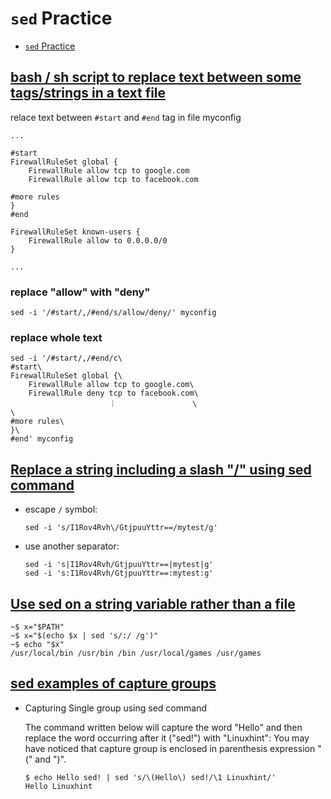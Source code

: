 # `sed` Practice

- [`sed` Practice](#sed-practice)

## [bash / sh script to replace text between some tags/strings in a text file](https://unix.stackexchange.com/questions/272061/bash-sh-script-to-replace-text-between-some-tags-strings-in-a-text-file)

relace text between `#start` and `#end` tag in file myconfig

    ...

    #start
    FirewallRuleSet global {
        FirewallRule allow tcp to google.com
        FirewallRule allow tcp to facebook.com

    #more rules
    }
    #end

    FirewallRuleSet known-users {
        FirewallRule allow to 0.0.0.0/0
    }

    ...

### replace "allow" with "deny"

    sed -i '/#start/,/#end/s/allow/deny/' myconfig

### replace whole text

    sed -i '/#start/,/#end/c\
    #start\
    FirewallRuleSet global {\
        FirewallRule allow tcp to google.com\
        FirewallRule deny tcp to facebook.com\
                          ︙                 \
    \
    #more rules\
    }\
    #end' myconfig

## [Replace a string including a slash "/" using sed command](https://unix.stackexchange.com/questions/382077/replace-a-string-including-a-slash-using-sed-command/382079)

- escape `/` symbol:

      sed -i 's/I1Rov4Rvh\/GtjpuuYttr==/mytest/g'

- use another separator:

      sed -i 's|I1Rov4Rvh/GtjpuuYttr==|mytest|g'
      sed -i 's:I1Rov4Rvh/GtjpuuYttr==:mytest:g'

## [Use sed on a string variable rather than a file](https://askubuntu.com/a/595277)

    ~$ x="$PATH"
    ~$ x="$(echo $x | sed 's/:/ /g')"
    ~$ echo "$x"
    /usr/local/bin /usr/bin /bin /usr/local/games /usr/games

## [sed examples of capture groups](https://linuxhint.com/sed-capture-group-examples/)

- Capturing Single group using sed command

  The command written below will capture the word "Hello" and then replace the word occurring after it ("sed!") with "Linuxhint": You may have noticed that capture group is enclosed in parenthesis expression "\(" and "\)".

      $ echo Hello sed! | sed 's/\(Hello\) sed!/\1 Linuxhint/'
      Hello Linuxhint




